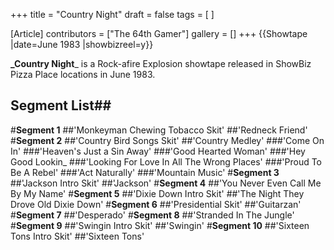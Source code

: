 +++
title = "Country Night"
draft = false
tags = [ ]

[Article]
contributors = ["The 64th Gamer"]
gallery = []
+++
{{Showtape
|date=June 1983
|showbizreel=y}}

**_Country Night**_ is a Rock-afire Explosion showtape released in ShowBiz Pizza Place locations in June 1983.

## Segment List## 
#**Segment 1** 
##'Monkeyman Chewing Tobacco Skit'
##'Redneck Friend'
#**Segment 2** 
##'Country Bird Songs Skit'
##'Country Medley' 
###'Come On In'
###'Heaven's Just a Sin Away'
###'Good Hearted Woman'
###'Hey Good Lookin_
###'Looking For Love In All The Wrong Places'
###'Proud To Be A Rebel'
###'Act Naturally'
###'Mountain Music'
#**Segment 3**
##'Jackson Intro Skit'
##'Jackson'
#**Segment 4**
##'You Never Even Call Me By My Name'
#**Segment 5**
##'Dixie Down Intro Skit'
##'The Night They Drove Old Dixie Down'
#**Segment 6**
##'Presidential Skit'
##'Guitarzan'
#**Segment 7**
##'Desperado'
#**Segment 8**
##'Stranded In The Jungle'
#**Segment 9**
##'Swingin Intro Skit'
##'Swingin'
#**Segment 10**
##'Sixteen Tons Intro Skit'
##'Sixteen Tons'